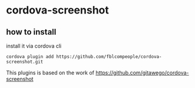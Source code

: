 cordova-screenshot
==================

## how to install

install it via cordova cli

```
cordova plugin add https://github.com/fblcompeople/cordova-screenshot.git
```

This plugins is based on the work of https://github.com/gitawego/cordova-screenshot

